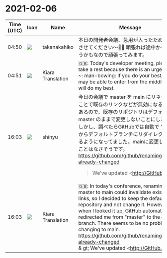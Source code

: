 # 2021-02-06

|Time (UTC)|Icon|Name|Message|
|---|---|---|---|
|04:50|![](https://secure.gravatar.com/avatar/0479057e04d0dbef40692b5f171f60e4.jpg?s=72&d=https%3A%2F%2Fa.slack-edge.com%2Fdf10d%2Fimg%2Favatars%2Fava_0015-72.png)|takanakahiko|本日の開発者会議、急用が入ったためお休みさせてください〜🙇‍♂️ 頑張れば途中から入れそうかもなので頑張ってみます。|
|04:51|![](https://avatars.slack-edge.com/2019-08-21/732685848020_f3f20736795184660348_72.png)|Kiara Translation|🇬🇧: Today's developer meeting, please take a rest because there is an urgent need ~: man-bowing: If you do your best, you may be able to enter from the middle, so I will do my best.|
|16:03|![](https://avatars.slack-edge.com/2018-04-27/354445776386_e258f5ed5ba887b08668_72.jpg)|shinyu|今日の会議で master を main にリネームすることで既存のリンクなどが無効になる心配があるので、既存のリポジトリはデフォルト master のままで変更しないことにしました。しかし、調べたらGitHubでは自動で "master" からデフォルトブランチにリダイレクトされるようになってました。mainに変更して困ることはなさそうです。<br><https://github.com/github/renaming#whats-already-changed><br><blockquote>We've updated <http://GitHub.com|GitHub.com> to redirect links that contain the deleted branch name such as master to the corresponding link in the repository's new default branch.</blockquote><br><blockquote>Guidance for changing the default branch name for GitHub repositories</blockquote>|
|16:03|![](https://avatars.slack-edge.com/2019-08-21/732685848020_f3f20736795184660348_72.png)|Kiara Translation|🇬🇧: In today's conference, renaming master to main could invalidate existing links, so I decided to keep the default repository and not change it. However, when I looked it up, GitHub automatically redirected me from "master" to the default branch. There seems to be no problem changing to main.<br><https://github.com/github/renaming#whats-already-changed><br>&amp; gt; We've updated <http://GitHub.com | GitHub.com> to redirect links that contain the deleted branch name such as master to the corresponding link in the repository's new default branch.|

